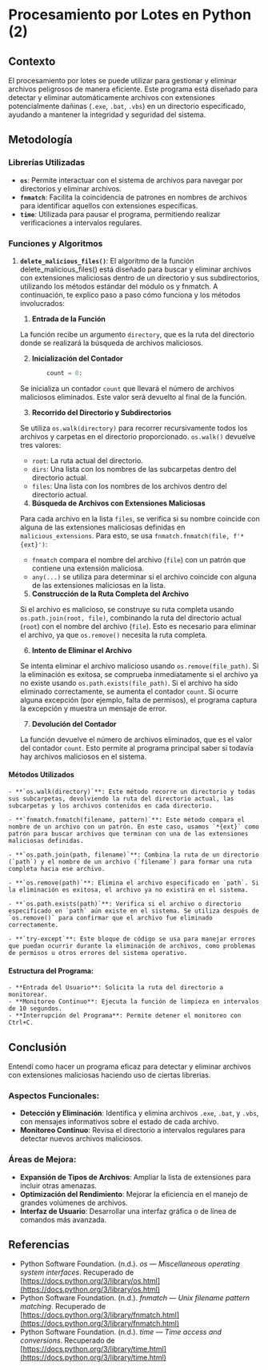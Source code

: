 # **Procesamiento por Lotes en Python (2)**

## **Contexto**

El procesamiento por lotes se puede utilizar para gestionar y eliminar archivos peligrosos de manera eficiente. Este programa está diseñado para detectar y eliminar automáticamente archivos con extensiones potencialmente dañinas (`.exe`, `.bat`, `.vbs`) en un directorio especificado, ayudando a mantener la integridad y seguridad del sistema.

## **Metodología**

### Librerías Utilizadas

- **`os`**: Permite interactuar con el sistema de archivos para navegar por directorios y eliminar archivos.
- **`fnmatch`**: Facilita la coincidencia de patrones en nombres de archivos para identificar aquellos con extensiones específicas.
- **`time`**: Utilizada para pausar el programa, permitiendo realizar verificaciones a intervalos regulares.

### Funciones y Algoritmos
1. **`delete_malicious_files()`**:
    El algoritmo de la función delete_malicious_files() está diseñado para buscar y eliminar archivos con extensiones maliciosas dentro de un directorio y sus subdirectorios, utilizando los métodos estándar del módulo os y fnmatch. A continuación, te explico paso a paso cómo funciona y los métodos involucrados:

    1. **Entrada de la Función**

    La función recibe un argumento `directory`, que es la ruta del directorio donde se realizará la búsqueda de archivos maliciosos.

    2. **Inicialización del Contador**

        ```python 
            count = 0:
        ``` 
    Se inicializa un contador `count` que llevará el número de archivos maliciosos eliminados. Este valor será devuelto al final de la función.

    3. **Recorrido del Directorio y Subdirectorios**

    Se utiliza `os.walk(directory)` para recorrer recursivamente todos los archivos y carpetas en el directorio proporcionado. `os.walk()` devuelve tres valores:
    - `root`: La ruta actual del directorio.
    - `dirs`: Una lista con los nombres de las subcarpetas dentro del directorio actual.
    - `files`: Una lista con los nombres de los archivos dentro del directorio actual.

    4. **Búsqueda de Archivos con Extensiones Maliciosas**

    Para cada archivo en la lista `files`, se verifica si su nombre coincide con alguna de las extensiones maliciosas definidas en `malicious_extensions`. Para esto, se usa `fnmatch.fnmatch(file, f'*{ext}')`:
    - `fnmatch` compara el nombre del archivo (`file`) con un patrón que contiene una extensión maliciosa.
    - `any(...)` se utiliza para determinar si el archivo coincide con alguna de las extensiones maliciosas en la lista.


    5. **Construcción de la Ruta Completa del Archivo**

    Si el archivo es malicioso, se construye su ruta completa usando `os.path.join(root, file)`, combinando la ruta del directorio actual (`root`) con el nombre del archivo (`file`). Esto es necesario para eliminar el archivo, ya que `os.remove()` necesita la ruta completa.

    6. **Intento de Eliminar el Archivo**

    Se intenta eliminar el archivo malicioso usando `os.remove(file_path)`. Si la eliminación es exitosa, se comprueba inmediatamente si el archivo ya no existe usando `os.path.exists(file_path)`. Si el archivo ha sido eliminado correctamente, se aumenta el contador `count`. Si ocurre alguna excepción (por ejemplo, falta de permisos), el programa captura la excepción y muestra un mensaje de error.

    7. **Devolución del Contador**

    La función devuelve el número de archivos eliminados, que es el valor del contador `count`. Esto permite al programa principal saber si todavía hay archivos maliciosos en el sistema.


#### **Métodos Utilizados**

    - **`os.walk(directory)`**: Este método recorre un directorio y todas sus subcarpetas, devolviendo la ruta del directorio actual, las subcarpetas y los archivos contenidos en cada directorio.

    - **`fnmatch.fnmatch(filename, pattern)`**: Este método compara el nombre de un archivo con un patrón. En este caso, usamos `*{ext}` como patrón para buscar archivos que terminan con una de las extensiones maliciosas definidas.

    - **`os.path.join(path, filename)`**: Combina la ruta de un directorio (`path`) y el nombre de un archivo (`filename`) para formar una ruta completa hacia ese archivo.

    - **`os.remove(path)`**: Elimina el archivo especificado en `path`. Si la eliminación es exitosa, el archivo ya no existirá en el sistema.

    - **`os.path.exists(path)`**: Verifica si el archivo o directorio especificado en `path` aún existe en el sistema. Se utiliza después de `os.remove()` para confirmar que el archivo fue eliminado correctamente.

    - **`try-except`**: Este bloque de código se usa para manejar errores que puedan ocurrir durante la eliminación de archivos, como problemas de permisos u otros errores del sistema operativo.

#### **Estructura del Programa**:
    - **Entrada del Usuario**: Solicita la ruta del directorio a monitorear.
    - **Monitoreo Continuo**: Ejecuta la función de limpieza en intervalos de 10 segundos.
    - **Interrupción del Programa**: Permite detener el monitoreo con Ctrl+C.

## **Conclusión**
Entendí como hacer un programa eficaz para detectar y eliminar archivos con extensiones maliciosas haciendo uso de ciertas librerias. 

### Aspectos Funcionales:

- **Detección y Eliminación**: Identifica y elimina archivos `.exe`, `.bat`, y `.vbs`, con mensajes informativos sobre el estado de cada archivo.
- **Monitoreo Continuo**: Revisa el directorio a intervalos regulares para detectar nuevos archivos maliciosos.

### Áreas de Mejora:

- **Expansión de Tipos de Archivos**: Ampliar la lista de extensiones para incluir otras amenazas.
- **Optimización del Rendimiento**: Mejorar la eficiencia en el manejo de grandes volúmenes de archivos.
- **Interfaz de Usuario**: Desarrollar una interfaz gráfica o de línea de comandos más avanzada.

## **Referencias**

- Python Software Foundation. (n.d.). *os — Miscellaneous operating system interfaces*. Recuperado de [https://docs.python.org/3/library/os.html](https://docs.python.org/3/library/os.html)
- Python Software Foundation. (n.d.). *fnmatch — Unix filename pattern matching*. Recuperado de [https://docs.python.org/3/library/fnmatch.html](https://docs.python.org/3/library/fnmatch.html)
- Python Software Foundation. (n.d.). *time — Time access and conversions*. Recuperado de [https://docs.python.org/3/library/time.html](https://docs.python.org/3/library/time.html)
